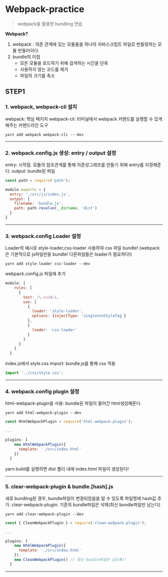 # Webpack-practice

> webpack을 활용한 bundling 연습

**Webpack?**
  
  1. webpack : 의존 관계에 있는 모듈들을 하나의 자바스크립트 파일로 번들링하는 모듈 번들러이다.
  1. bundle의 이점
      + 모든 모듈을 로드하기 위해 검색하는 시간을 단축
      + 사용하지 않는 코드를 제거
      + 파일의 크기를 축소

## STEP1

### 1. webpack, webpack-cli 설치

webpack: 핵심 패키지
webpack-cli: 터미널에서 webpack 커맨드를 실행할 수 있게 해주는 커맨드라인 도구

```yarn
yarn add webpack webpack-cli ---dev
```

---

### 2. webpack.config.js 생성: entry / output 설정

entry: 시작점. 모듈의 참조관계를 통해 의존성그래프를 만들기 위해 entry를 지정해준다.
output: bundle된 파일

```javascript
const path = require('path');

module.exports = {
  entry: './src/js/index.js',
  output: {
    filename: 'bundle.js',
    path: path.resolve(__dirname, 'dist')
  }
}
```

---

### 3. webpack.config Loader 설정

Loader의 예시로 style-loader,css-loader 사용하여 css 파일 bundle!
(webpack은 기본적으로 js파일만을 bundle! 다른파일들은 loader가 필요하다!)

```yarn
yarn add style-loader css-loader --dev
```

webpack.config.js 파일에 추가

```javascript
module: {
    rules: [
      {
        test: /\.css$/i,
        use: [
          {
            loader: 'style-loader',
            options: {injectType: 'singletonStyleTag'}
          },
          {
            loader: 'css-loader'
          }
        ]
      }
    ]
  }
```

index.js에서 style.css import: bundle.js를 통해 css 적용

```javascript
import '../css/style.css';
```

---

### 4. webpack.config plugin 설정

html-webpack-plugin을 사용: bundle된 파일이 들어간 html생성해준다.

```yarn
yarn add html-webpack-plugin --dev
```

```javascript
const HtmlWebpackPlugin = require('html-webpack-plugin');

...

plugins: [
    new HtmlWebpackPlugin({
      template: './src/index.html'
    })
  ]
```

yarn build를 실행하면 dist 폴더 내에 index.html 파일이 생성된다!

---

### 5. clear-webpack-plugin & bundle.[hash].js

새로 bundling된 경우, bundle파일이 변경되었음을 알 수 있도록 파일명에 hash값 추가.
clear-webpack-plugin: 기존의 bundle파일은 삭제(최신 bundle파일만 남는다)

```yarn
yarn add clear-webpack-plugin --dev
```

```javascript
const { CleanWebpackPlugin } = require('clean-webpack-plugin');

...

plugins: [
    new HtmlWebpackPlugin({
      template: './src/index.html'
    }),
    new CleanWebpackPlugin() // 최신 bundle파일만 남도록!!
  ]
```

---

